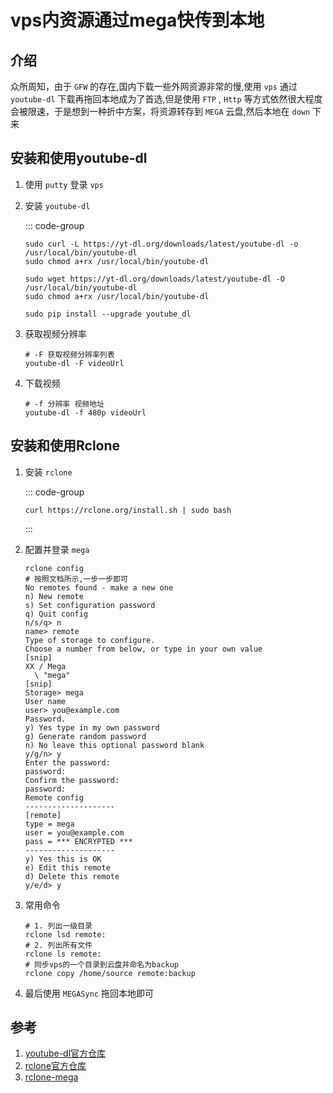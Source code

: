 # vps内资源通过mega快传到本地

## 介绍
众所周知，由于 `GFW` 的存在,国内下载一些外网资源非常的慢,使用 `vps` 通过  `youtube-dl` 下载再拖回本地成为了首选,但是使用 `FTP` , `Http` 等方式依然很大程度会被限速，于是想到一种折中方案，将资源转存到 `MEGA` 云盘,然后本地在 `down` 下来

## 安装和使用youtube-dl
1. 使用 `putty` 登录 `vps`
1. 安装 `youtube-dl`

    ::: code-group
    ```shell [curl]
    sudo curl -L https://yt-dl.org/downloads/latest/youtube-dl -o /usr/local/bin/youtube-dl
    sudo chmod a+rx /usr/local/bin/youtube-dl
    ```
    ``` shell [wget]
    sudo wget https://yt-dl.org/downloads/latest/youtube-dl -O /usr/local/bin/youtube-dl
    sudo chmod a+rx /usr/local/bin/youtube-dl
    ```
    ``` shell [pip]
    sudo pip install --upgrade youtube_dl
    ```

1. 获取视频分辨率

    ```shell
    # -F 获取视频分辨率列表
    youtube-dl -F videoUrl
    ```

1. 下载视频

    ```shell
    # -f 分辨率 视频地址
    youtube-dl -f 480p videoUrl
    ```


## 安装和使用Rclone
1. 安装 `rclone`

    ::: code-group
    ```shell [curl]
    curl https://rclone.org/install.sh | sudo bash
    ```
    :::

1. 配置并登录 `mega`

    ```shell
    rclone config
    # 按照文档所示,一步一步即可
    No remotes found - make a new one
    n) New remote
    s) Set configuration password
    q) Quit config
    n/s/q> n
    name> remote
    Type of storage to configure.
    Choose a number from below, or type in your own value
    [snip]
    XX / Mega
      \ "mega"
    [snip]
    Storage> mega
    User name
    user> you@example.com
    Password.
    y) Yes type in my own password
    g) Generate random password
    n) No leave this optional password blank
    y/g/n> y
    Enter the password:
    password:
    Confirm the password:
    password:
    Remote config
    --------------------
    [remote]
    type = mega
    user = you@example.com
    pass = *** ENCRYPTED ***
    --------------------
    y) Yes this is OK
    e) Edit this remote
    d) Delete this remote
    y/e/d> y
    ```

1. 常用命令

    ```shell
    # 1. 列出一级目录
    rclone lsd remote:
    # 2. 列出所有文件
    rclone ls remote:
    # 同步vps的一个目录到云盘并命名为backup
    rclone copy /home/source remote:backup
    ```

1. 最后使用 `MEGASync` 拖回本地即可

## 参考
1. [youtube-dl官方仓库](https://github.com/ytdl-org/youtube-dl 'youtube-dl')
1. [rclone官方仓库](https://rclone.org/downloads/ 'rclone官方仓库')
1. [rclone-mega](https://rclone.org/mega/ 'rclone-mega')
